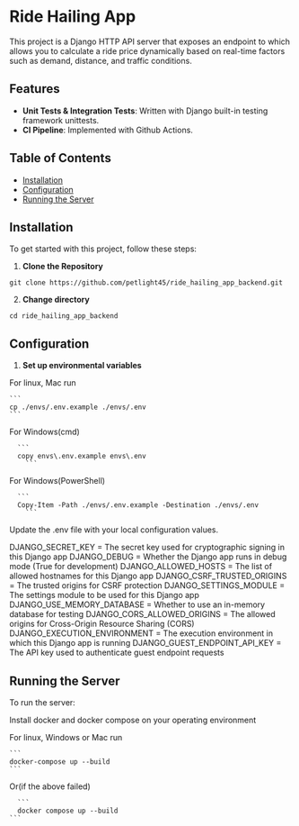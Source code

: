 # Ride Hailing App

This project is a Django HTTP API server that exposes an endpoint to which allows you to calculate a ride price
dynamically based on real-time factors such as demand, distance, and traffic conditions.


## Features

- **Unit Tests & Integration Tests**: Written with Django built-in testing framework unittests.
- **CI Pipeline**: Implemented with Github Actions.

## Table of Contents

- [Installation](#installation)
- [Configuration](#configuration)
- [Running the Server](#running-the-server)

## Installation

To get started with this project, follow these steps:

1. **Clone the Repository**

```
git clone https://github.com/petlight45/ride_hailing_app_backend.git
```

2. **Change directory**

```
cd ride_hailing_app_backend
```

## Configuration

1. **Set up environmental variables**

For linux, Mac run

    ```
    cp ./envs/.env.example ./envs/.env
    ```

For Windows(cmd)

      ```
      copy envs\.env.example envs\.env
        ```

For Windows(PowerShell)

      ```
      Copy-Item -Path ./envs/.env.example -Destination ./envs/.env
        ```


Update the .env file with your local configuration values.

DJANGO_SECRET_KEY = The secret key used for cryptographic signing in this Django app
DJANGO_DEBUG = Whether the Django app runs in debug mode (True for development)
DJANGO_ALLOWED_HOSTS = The list of allowed hostnames for this Django app
DJANGO_CSRF_TRUSTED_ORIGINS = The trusted origins for CSRF protection
DJANGO_SETTINGS_MODULE = The settings module to be used for this Django app
DJANGO_USE_MEMORY_DATABASE = Whether to use an in-memory database for testing
DJANGO_CORS_ALLOWED_ORIGINS = The allowed origins for Cross-Origin Resource Sharing (CORS)
DJANGO_EXECUTION_ENVIRONMENT = The execution environment in which this Django app is running
DJANGO_GUEST_ENDPOINT_API_KEY = The API key used to authenticate guest endpoint requests

## Running the Server

To run the server:

Install docker and docker compose on your operating environment

For linux, Windows or Mac run

    ```
    docker-compose up --build
    ```

Or(if the above failed)

      ```
      docker compose up --build
    ```
